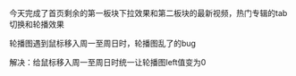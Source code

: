 今天完成了首页剩余的第一板块下拉效果和第二板块的最新视频，热门专辑的tab切换和轮播效果

轮播图遇到鼠标移入周一至周日时，轮播图乱了的bug

解决：给鼠标移入周一至周日时统一让轮播图left值变为0